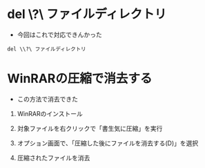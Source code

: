 # del \\?\ ファイルディレクトリ

- 今回はこれで対応できんかった

```shel
del \\?\ ファイルディレクトリ
```

# WinRARの圧縮で消去する

- この方法で消去できた

1. WinRARのインストール

2. 対象ファイルを右クリックで「書生気に圧縮」を実行

3. オプション画面で、「圧縮した後にファイルを消去する(D)」を選択

4. 圧縮されたファイルを消去

